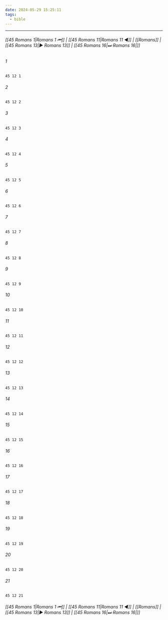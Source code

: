 ```yaml
---
date: 2024-05-29 15:25:11
tags:
  - bible
---
```

___

###### [[45 Romans 1|Romans 1 ⏮]] | [[45 Romans 11|Romans 11 ◀]] | [[Romans]] | [[45 Romans 13|▶ Romans 13]] | [[45 Romans 16|⏭ Romans 16|]]

###### 1
``` verse
45 12 1 
```
###### 2
``` verse
45 12 2 
```
###### 3
``` verse
45 12 3 
```
###### 4
``` verse
45 12 4 
```
###### 5
``` verse
45 12 5 
```
###### 6
``` verse
45 12 6 
```
###### 7
``` verse
45 12 7 
```
###### 8
``` verse
45 12 8 
```
###### 9
``` verse
45 12 9 
```
###### 10
``` verse
45 12 10 
```
###### 11
``` verse
45 12 11 
```
###### 12
``` verse
45 12 12 
```
###### 13
``` verse
45 12 13 
```
###### 14
``` verse
45 12 14 
```
###### 15
``` verse
45 12 15 
```
###### 16
``` verse
45 12 16 
```
###### 17
``` verse
45 12 17 
```
###### 18
``` verse
45 12 18 
```
###### 19
``` verse
45 12 19 
```
###### 20
``` verse
45 12 20 
```
###### 21
``` verse
45 12 21 
```

###### [[45 Romans 1|Romans 1 ⏮]] | [[45 Romans 11|Romans 11 ◀]] | [[Romans]] | [[45 Romans 13|▶ Romans 13]] | [[45 Romans 16|⏭ Romans 16|]]

